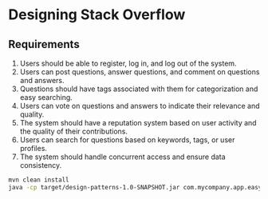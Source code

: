 # Designing Stack Overflow

## Requirements

1. Users should be able to register, log in, and log out of the system.
2. Users can post questions, answer questions, and comment on questions and answers.
3. Questions should have tags associated with them for categorization and easy searching.
4. Users can vote on questions and answers to indicate their relevance and quality.
5. The system should have a reputation system based on user activity and the quality of their contributions.
6. Users can search for questions based on keywords, tags, or user profiles.
7. The system should handle concurrent access and ensure data consistency.

```bash
mvn clean install
java -cp target/design-patterns-1.0-SNAPSHOT.jar com.mycompany.app.easy.stack_overflow.Main
```
